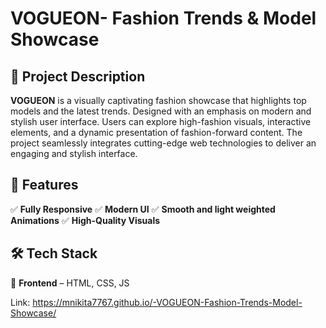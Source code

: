 
# VOGUEON- Fashion Trends & Model Showcase 

## 🌟 Project Description  
**VOGUEON** is a visually captivating fashion showcase that highlights top models and the latest trends. Designed with an emphasis on modern and stylish user interface. Users can explore high-fashion visuals, interactive elements, and a dynamic presentation of fashion-forward content. The project seamlessly integrates cutting-edge web technologies to deliver an engaging and stylish interface.

## 🚀 Features  
✅ **Fully Responsive**
✅ **Modern UI** 
✅ **Smooth and light weighted Animations** 
✅ **High-Quality Visuals** 

## 🛠 Tech Stack  
🔹 **Frontend** – HTML, CSS, JS 

Link: https://mnikita7767.github.io/-VOGUEON-Fashion-Trends-Model-Showcase/
